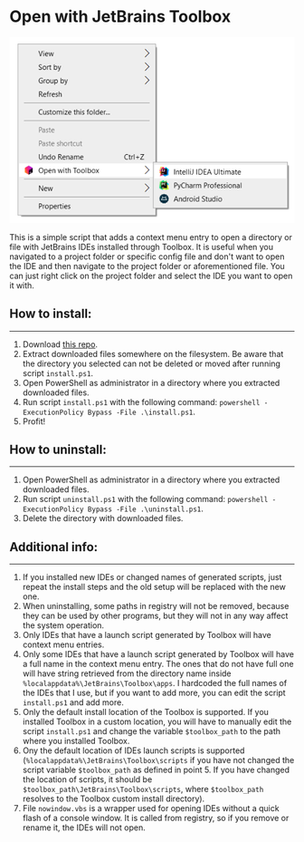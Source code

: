 # Open with JetBrains Toolbox

![Screenshot](screenshot.png)

This is a simple script that adds a context menu entry to open a directory or file with JetBrains IDEs installed through Toolbox. It is useful when you navigated to a project folder or specific config file and don't want to open the IDE and then navigate to the project folder or aforementioned file. You can just right click on the project folder and select the IDE you want to open it with.

## How to install:
___
1. Download [this repo](https://github.com/Pawloland/Open-with-Toolbox/archive/refs/heads/master.zip).
2. Extract downloaded files somewhere on the filesystem. Be aware that the directory you selected can not be deleted or moved after running script `install.ps1`.
3. Open PowerShell as administrator in a directory where you extracted downloaded files.
4. Run script `install.ps1` with the following command: `powershell -ExecutionPolicy Bypass -File .\install.ps1`.
5. Profit!

## How to uninstall:
___
1. Open PowerShell as administrator in a directory where you extracted downloaded files.
2. Run script `uninstall.ps1` with the following command: `powershell -ExecutionPolicy Bypass -File .\uninstall.ps1`.
3. Delete the directory with downloaded files.

## Additional info:
___
1. If you installed new IDEs or changed names of generated scripts, just repeat the install steps and the old setup will be replaced with the new one.
2. When uninstalling, some paths in registry will not be removed, because they can be used by other programs, but they will not in any way affect the system operation.
3. Only IDEs that have a launch script generated by Toolbox will have context menu entries.
4. Only some IDEs that have a launch script generated by Toolbox will have a full name in the context menu entry. The ones that do not have full one will have string retrieved from the directory name inside `%localappdata%\JetBrains\Toolbox\apps`. I hardcoded the full names of the IDEs that I use, but if you want to add more, you can edit the script `install.ps1` and add more.
5. Only the default install location of the Toolbox is supported. If you installed Toolbox in a custom location, you will have to manually edit the script `install.ps1` and change the variable `$toolbox_path` to the path where you installed Toolbox.
6. Ony the default location of IDEs launch scripts is supported (`%localappdata%\JetBrains\Toolbox\scripts` if you have not changed the script variable `$toolbox_path` as defined in point 5. If you have changed the location of scripts, it should be `$toolbox_path\JetBrains\Toolbox\scripts`, where `$toolbox_path` resolves to the Toolbox custom install directory).
7. File `nowindow.vbs` is a wrapper used for opening IDEs without a quick flash of a console window. It is called from registry, so if you remove or rename it, the IDEs will not open.
